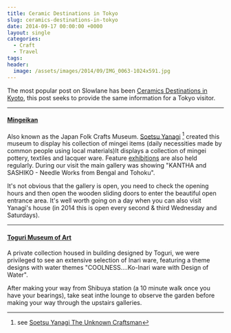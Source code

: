 ```yaml
---
title: Ceramic Destinations in Tokyo
slug: ceramics-destinations-in-tokyo
date: 2014-09-17 00:00:00 +0000
layout: single
categories:
  - Craft
  - Travel
tags:
header:
  image: /assets/images/2014/09/IMG_0063-1024x591.jpg
---
```


The most popular post on Slowlane has been [Ceramics Destinations in Kyoto](http://www.williampickup.org/blog/ceramics-destinations-in-kyoto), this post seeks to provide the same information for a Tokyo visitor.

<!--read_more-->

---

#### [Mingeikan](http://www.mingeikan.or.jp/english/info/ "Mingeikan")

Also known as the Japan Folk Crafts Museum. [Soetsu Yanagi](http://en.m.wikipedia.org/wiki/Yanagi_S%C5%8Detsu) [^3] created this museum to display his collection of mingei items (daily necessities made by common people using local materials)It displays a collection of mingei pottery, textiles and lacquer ware. Feature [exhibitions](http://www.mingeikan.or.jp/english/exhibition/) are also held regularly. During our visit the main gallery was showing "KANTHA and SASHIKO - Needle Works from Bengal and Tohoku".

It's not obvious that the gallery is open, you need to check the opening hours and then open the wooden sliding doors to enter the beautiful open entrance area. It's well worth going on a day when you can also visit Yanagi's house (in 2014 this is open every second &amp; third Wednesday and Saturdays).

---

#### [Toguri Museum of Art](http://www.toguri-museum.or.jp/english/index.php)

A private collection housed in building designed by Toguri, we were privileged to see an extensive selection of Inari ware, featuring a theme designs with water themes "COOLNESS&#x2026;.Ko-Inari ware with Design of Water".

After making your way from Shibuya station (a 10 minute walk once you have your bearings), take seat inthe lounge to observe the garden before making your way through the upstairs galleries.

[^1]: Via&#xa0;[Hypertext](http://hypertext.net/)
[^2]: Via [Hypertext](http://hypertext.net/)
[^3]: see [Soetsu Yanagi The Unknown Craftsman](http://www.amazon.com/gp/product/0870119486/ref=as_li_ss_tl?ie=UTF8&camp=1789&creative=9325&creativeASIN=0870119486&linkCode=as2&tag=slowlane-20)
